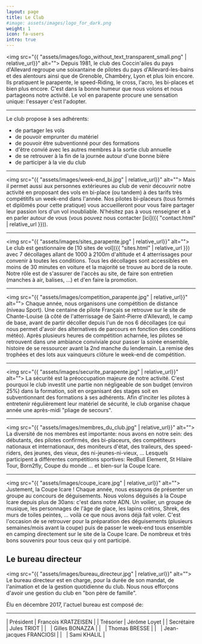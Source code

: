 ```yaml
---
layout: page
title: Le Club
#image: assets/images/logo_for_dark.png
weight: 1
icon: fa-users
intro: true
---
```


<a class="image left" style="max-width: 20%;"><img src="{{ "assets/images/logo_without_text_transparent_small.png" | relative_url}}" alt=""></a>
Depuis 1981, le club des Coccin'ailes du pays d'Allevard regroupe une soixantaine de pilotes du pays d'Allevard-les-bains et des alentours ainsi que de Grenoble, Chambéry, Lyon et plus loin encore. Ils pratiquent le parapente, le speed-Riding, le cross, l'acro, les bi-places et bien plus encore. C'est dans la bonne humeur que nous volons et nous partageons notre activité. Le vol en parapente procure une sensation unique: l'essayer c'est l'adopter.

* * *

Le club propose à ses adhérents:
- de partager les vols
- de pouvoir emprunter du matériel
- de pouvoir être subventionné pour des formations
- d'être convié avec les autres membres à la sortie club annuelle
- de se retrouver à la fin de la journée autour d'une bonne bière
- de participer à la vie du club

* * *

<a class="image right" style="max-width: 40%;"><img src="{{ "assets/images/week-end_bi.jpg" | relative_url}}" alt=""></a>
Mais il permet aussi aux personnes extérieures au club de venir découvrir notre activité en proposant des vols en bi-place (ou tandem) à des tarifs très compétitifs un week-end dans l'année.
Nos pilotes bi-placeurs (tous formés et diplômés pour cette pratique) vous accueilleront pour vous faire partager leur passion lors d'un vol inoubliable.
N'hésitez pas à vous renseigner et à en parler autour de vous (vous pouvez nous contacter [ici]({{ "contact.html" | relative_url }})).

* * *

<a class="image left" style="max-width: 40%;"><img src="{{ "assets/images/sites_parapente.jpg" | relative_url}}" alt=""></a>
Le club est gestionnaire de [10 sites de vol]({{ "sites.html" | relative_url }}) avec 7 décollages allant de 1000 à 2100m d'altitude et 4 atterrissages pour convenir à toutes les conditions. Tous les décollages sont accessibles en moins de 30 minutes en voiture et la majorité se trouve au bord de la route. Notre rôle est de s'assurer de l'accès au site, de faire son entretien (manches à air, balises, ...) et d'en faire la promotion.

* * *

<a class="image right" style="max-width: 40%;"><img src="{{ "assets/images/competition_parapente.jpg" | relative_url}}" alt=""></a>
Chaque année, nous organisons une compétition de distance (niveau Sport). Une centaine de pilote Français se retrouve sur le site de Chante-Louise (à côté de l'atterrissage de Saint-Pierre d'Allevard), le camp de base, avant de partir décoller depuis l'un de nos 6 décollages (ce qui nous permet d'avoir des alternatives de parcours en fonction des conditions météo). Après plusieurs heures de compétition acharnée, les pilotes se retrouvent dans une ambiance conviviale pour passer la soirée ensemble, histoire de se ressourcer avant la 2nd manche du lendemain. La remise des trophées et des lots aux vainqueurs clôture le week-end de compétition.

* * *

<a class="image left" style="max-width: 40%;"><img src="{{ "assets/images/securite_parapente.jpg" | relative_url}}" alt=""></a>
La sécurité est la préoccupation majeure de notre activité. C'est pourquoi le club investit une partie non négligeable de son budget (environ 25%) dans la formation, soit en organisant des stages soit en subventionnant des formations à ses adhérents. Afin d'inciter les pilotes à entretenir régulièrement leur matériel de sécurité, le club organise chaque année une après-midi "pliage de secours".

* * *

<a class="image right" style="max-width: 40%;"><img src="{{ "assets/images/membres_du_club.jpg" | relative_url}}" alt=""></a>
La diversité de nos membres est importante: nous avons en notre sein: des débutants, des pilotes confirmés, des bi-placeurs, des compétiteurs nationaux et internationaux, des moniteurs d'état, des traileurs, des speed-riders, des jeunes, des vieux, des ni-jeunes-ni-vieux, ... Lesquels participent à différentes compétitions sportives: RedBull Element, St Hilaire Tour, Born2fly, Coupe du monde ... et bien-sur la Coupe Icare.

* * *

<a class="image left" style="max-width: 40%;"><img src="{{ "assets/images/coupe_icare.jpg" | relative_url}}" alt=""></a>
Justement, la Coupe Icare ! Chaque année, nous essayons de présenter un groupe au concours de déguisements. Nous volons déguisés à la Coupe Icare depuis plus de 30ans: c'est dans notre ADN. Un voilier, un groupe de musique, les personnages de l'âge de glace, les lapins crétins, Shrek, des murs de toiles peintes, ... voilà ce que nous avons déjà fait voler. C'est l'occasion de se retrouver pour la préparation des déguisements (plusieurs semaines/mois avant la coupe) puis de passer le week-end tous ensemble en camping directement sur le site de la Coupe Icare. De nombreux et très bons souvenirs pour tous ceux qui y ont participé.

## Le bureau directeur
<a class="image right" style="max-width: 40%;"><img src="{{ "assets/images/bureau_directeur.jpg" | relative_url}}" alt=""></a>
Le bureau directeur est en charge, pour la durée de son mandat, de l'animation et de la gestion quotidienne du club. Nous nous efforçons d'avoir une gestion du club en "bon père de famille".

Élu en décembre 2017, l'actuel bureau est composé de:

* * *

| Président | Francois KRATZEISEN |
| Trésorier | Jérôme Loyet |
| Secrétaire | Jules TRIOT |
| &nbsp; | Gilles BONAZZA |
| &nbsp; | Thomas BRESSE |
| &nbsp; | Jean-jacques FRANCIOSI |
| &nbsp; | Sami KHALIL |
